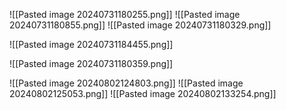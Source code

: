![[Pasted image 20240731180255.png]]
![[Pasted image 20240731180855.png]]
![[Pasted image 20240731180329.png]]


![[Pasted image 20240731184455.png]]



![[Pasted image 20240731180359.png]]

![[Pasted image 20240802124803.png]]
![[Pasted image 20240802125053.png]]
![[Pasted image 20240802133254.png]]